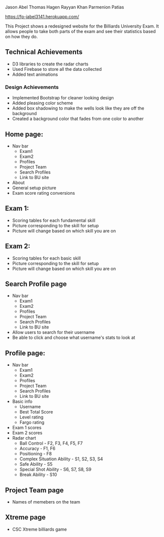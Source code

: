 Jason Abel
Thomas Hagen
Rayyan Khan
Parmenion Patias

https://fp-jabel3141.herokuapp.com/

This Project shows a redesigned website for the Billiards University Exam. It allows people to take both parts of the exam and see their statistics based on how they do.


## Technical Achievements
- D3 libraries to create the radar charts
- Used Firebase to store all the data collected
- Added text animations


### Design Achievements
- Implemented Bootstrap for cleaner looking design
- Added pleasing color scheme
- Added box shadowing to make the wells look like they are off the background
- Created a background color that fades from one color to another


## Home page:
- Nav bar
	* Exam1
	* Exam2
	* Profiles
	* Project Team
	* Search Profiles
	* Link to BU site
- About
- General setup picture
- Exam score rating conversions


## Exam 1:
- Scoring tables for each fundamental skill
- Picture corresponding to the skill for setup
- Picture will change based on which skill you are on


## Exam 2:
- Scoring tables for each basic skill
- Picture corresponding to the skill for setup
- Picture will change based on which skill you are on


## Search Profile page
- Nav bar
	* Exam1
	* Exam2
	* Profiles
	* Project Team
	* Search Profiles
	* Link to BU site
- Allow users to search for their username
- Be able to click and choose what username's stats to look at

## Profile page:
- Nav bar
	* Exam1
	* Exam2
	* Profiles
	* Project Team
	* Search Profiles
	* Link to BU site
- Basic info
	* Username
	* Best Total Score
	* Level rating
	* Fargo rating
- Exam 1 scores
- Exam 2 scores
- Radar chart
	* Ball Control - F2, F3, F4, F5, F7
	* Accuracy - F1, F6
	* Positioning - F8
	* Complex Situation Ability - S1, S2, S3, S4
	* Safe Ability - S5
	* Special Shot Ability - S6, S7, S8, S9
	* Break Ability - S10				

## Project Team page
- Names of memebers on the team


## Xtreme page
- CSC Xtreme billiards game